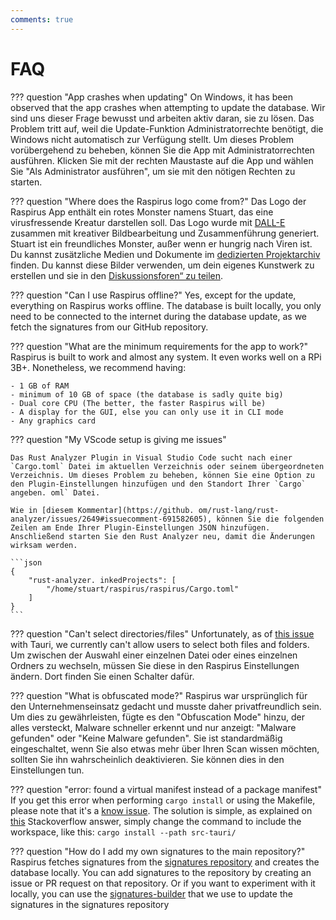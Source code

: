```yaml
---
comments: true
---
```


# FAQ

??? question "App crashes when updating"
On Windows, it has been observed that the app crashes when attempting to update the database. Wir sind uns dieser Frage bewusst und arbeiten aktiv daran, sie zu lösen. Das Problem tritt auf, weil die Update-Funktion Administratorrechte benötigt, die Windows nicht automatisch zur Verfügung stellt. Um dieses Problem vorübergehend zu beheben, können Sie die App mit Administratorrechten ausführen. Klicken Sie mit der rechten Maustaste auf die App und wählen Sie "Als Administrator ausführen", um sie mit den nötigen Rechten zu starten.

??? question "Where does the Raspirus logo come from?"
Das Logo der Raspirus App enthält ein rotes Monster namens Stuart, das eine virusfressende Kreatur darstellen soll. Das Logo wurde mit [DALL-E](https://openai.com/product/dall-e-2) zusammen mit kreativer Bildbearbeitung und Zusammenführung generiert. Stuart ist ein freundliches Monster, außer wenn er hungrig nach Viren ist. Du kannst zusätzliche Medien und Dokumente im [dedizierten Projektarchiv](https://github.com/Raspirus/media) finden. Du kannst diese Bilder verwenden, um dein eigenes Kunstwerk zu erstellen und sie in den [Diskussionsforen“ zu teilen](https://github.com/orgs/Raspirus/discussions).

??? question "Can I use Raspirus offline?"
Yes, except for the update, everything on Raspirus works offline. The database is built locally, you only need to be connected to the internet during the database update, as we fetch the signatures from our GitHub repository.

??? question "What are the minimum requirements for the app to work?"
Raspirus is built to work and almost any system. It even works well on a RPi 3B+. Nonetheless, we recommend having:

```
- 1 GB of RAM
- minimum of 10 GB of space (the database is sadly quite big)
- Dual core CPU (The better, the faster Raspirus will be)
- A display for the GUI, else you can only use it in CLI mode
- Any graphics card
```

??? question "My VScode setup is giving me issues"

````
Das Rust Analyzer Plugin in Visual Studio Code sucht nach einer `Cargo.toml` Datei im aktuellen Verzeichnis oder seinem übergeordneten Verzeichnis. Um dieses Problem zu beheben, können Sie eine Option zu den Plugin-Einstellungen hinzufügen und den Standort Ihrer `Cargo` angeben. oml` Datei.

Wie in [diesem Kommentar](https://github. om/rust-lang/rust-analyzer/issues/2649#issuecomment-691582605), können Sie die folgenden Zeilen am Ende Ihrer Plugin-Einstellungen JSON hinzufügen. Anschließend starten Sie den Rust Analyzer neu, damit die Änderungen wirksam werden.

```json
{
    "rust-analyzer. inkedProjects": [
        "/home/stuart/raspirus/raspirus/Cargo.toml"
    ]
}
```
````

??? question "Can't select directories/files"
Unfortunately, as of [this issue](https://github.com/tauri-apps/tauri/issues/5405) with Tauri, we currently can't allow users to select both files and folders. Um zwischen der Auswahl einer einzelnen Datei oder eines einzelnen Ordners zu wechseln, müssen Sie diese in den Raspirus Einstellungen ändern. Dort finden Sie einen Schalter dafür.

??? question "What is obfuscated mode?"
Raspirus war ursprünglich für den Unternehmenseinsatz gedacht und musste daher privatfreundlich sein. Um dies zu gewährleisten, fügte es den "Obfuscation Mode" hinzu, der alles versteckt, Malware schneller erkennt und nur anzeigt: "Malware gefunden" oder "Keine Malware gefunden". Sie ist standardmäßig eingeschaltet, wenn Sie also etwas mehr über Ihren Scan wissen möchten, sollten Sie ihn wahrscheinlich deaktivieren. Sie können dies in den Einstellungen tun.

??? question "error: found a virtual manifest instead of a package manifest"
If you get this error when performing `cargo install` or using the Makefile, please note that it's a [know issue](https://github.com/rust-lang/cargo/issues/7599). The solution is simple, as explained on [this](https://stackoverflow.com/a/76271890) Stackoverflow answer, simply change the command to include the workspace, like this: `cargo install --path src-tauri/`

??? question "How do I add my own signatures to the main repository?"
Raspirus fetches signatures from the [signatures repository](https://github.com/Raspirus/signatures) and creates the database locally. You can add signatures to the repository by creating an issue or PR request on that repository. Or if you want to experiment with it locally, you can use the [signatures-builder](https://github.com/Raspirus/signature-builder) that we use to update the signatures in the signatures repository

